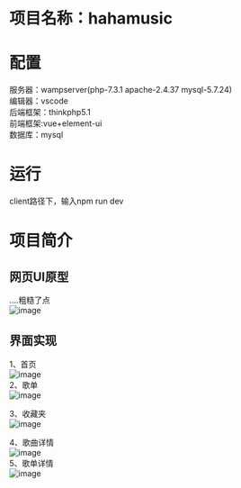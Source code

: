 项目名称：hahamusic
=====
配置
==

服务器：wampserver(php-7.3.1 apache-2.4.37 mysql-5.7.24)<br>
编辑器：vscode<br>
后端框架：thinkphp5.1<br>
前端框架:vue+element-ui<br>
数据库：mysql<br>

运行
===
  client路径下，输入npm run dev

项目简介
===
网页UI原型
----

....粗糙了点<br>
![image](https://user-images.githubusercontent.com/76102674/177081540-b3b483d6-867a-4975-98d0-893e60dc8de9.png)<br>

界面实现
---
1、首页<br>
![image](https://user-images.githubusercontent.com/76102674/177081738-eed81729-fbe3-42ad-9dea-c7e1becba9d4.png)<br>
2、歌单<br>
![image](https://user-images.githubusercontent.com/76102674/177081833-2af29cde-04a2-4ed7-b299-879a8037a84f.png)<br>

3、收藏夹<br>
![image](https://user-images.githubusercontent.com/76102674/177081808-29de3deb-acf0-4b1c-a484-d9380cfd23ac.png)<br>

4、歌曲详情<br>
![image](https://user-images.githubusercontent.com/76102674/177081813-1ebb390e-1f93-4fca-b719-6e8645f1ec7a.png)<br>
5、歌单详情<br>
![image](https://user-images.githubusercontent.com/76102674/177082716-73d7704d-dda6-4084-a7fa-e085b7cb93ea.png)<br>

